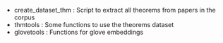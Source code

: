 * create_dataset_thm : Script to extract all theorems from papers in the corpus
* thmtools : Some functions to use the theorems dataset
* glovetools : Functions for glove embeddings
